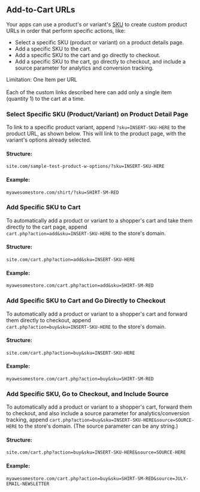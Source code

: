 ## <span class="jumptarget"> Add-to-Cart URLs </span>

Your apps can use a product's or variant's <a href="https://support.bigcommerce.com/articles/Public/Product-SKUs" target="_blank">SKU</a> to create custom product URLs in order that perform specific actions, like:

* Select a specific SKU (product or variant) on a product details page.
* Add a specific SKU to the cart.
* Add a specific SKU to the cart and go directly to checkout.
* Add a specific SKU to the cart, go directly to checkout, and include a source parameter for analytics and conversion tracking.


<aside class="warning">
<span class="aside-warning-hd">Limitation: One Item per URL</span><br><br>
Each of the custom links described here can add only a single item (quantity 1) to the cart at a time.
</aside>


### <span class="jumptarget"> Select Specific SKU (Product/Variant) on Product Detail Page </span>

To link to a specific product variant, append `?sku=INSERT-SKU-HERE` to the product URL, as shown below. This will link to the product page, with the variant's options already selected.

#### <span class="jumptarget"> Structure: </span>

```
site.com/sample-test-product-w-options/?sku=INSERT-SKU-HERE
```

#### <span class="jumptarget"> Example: </span>

```
myawesomestore.com/shirt/?sku=SHIRT-SM-RED
```


### <span class="jumptarget"> Add Specific SKU to Cart </span>

To automatically add a product or variant to a shopper's cart and take them directly to the cart page, append   
`cart.php?action=add&sku=INSERT-SKU-HERE` to the store's domain.

#### <span class="jumptarget"> Structure: </span>

```
site.com/cart.php?action=add&sku=INSERT-SKU-HERE
```

#### <span class="jumptarget"> Example: </span>

```
myawesomestore.com/cart.php?action=add&sku=SHIRT-SM-RED
```


### <span class="jumptarget"> Add Specific SKU to Cart and Go Directly to Checkout </span>

To automatically add a product or variant to a shopper's cart and forward them directly to checkout, append   
`cart.php?action=buy&sku=INSERT-SKU-HERE` to the store's domain.

#### <span class="jumptarget"> Structure: </span>

```
site.com/cart.php?action=buy&sku=INSERT-SKU-HERE
```

#### <span class="jumptarget"> Example: </span>

```
myawesomestore.com/cart.php?action=buy&sku=SHIRT-SM-RED
```

### <span class="jumptarget"> Add Specific SKU, Go to Checkout, and Include Source </span>

To automatically add a product or variant to a shopper's cart, forward them to checkout, and also include a source parameter for analytics/conversion tracking, append `cart.php?action=buy&sku=INSERT-SKU-HERE&source=SOURCE-HERE` to the store's domain. (The&#160;source parameter can be any string.)

#### <span class="jumptarget"> Structure: </span>

```
site.com/cart.php?action=buy&sku=INSERT-SKU-HERE&source=SOURCE-HERE
```

#### <span class="jumptarget"> Example: </span>

```
myawesomestore.com/cart.php?action=buy&sku=SHIRT-SM-RED&source=JULY-EMAIL-NEWSLETTER
```